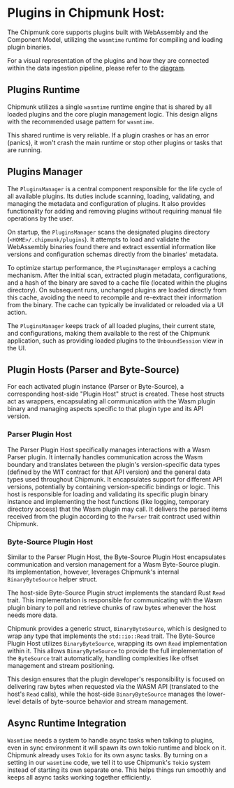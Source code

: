 # Plugins in Chipmunk Host:

The Chipmunk core supports plugins built with WebAssembly and the Component Model, utilizing the `wasmtime` runtime for compiling and loading plugin binaries.

For a visual representation of the plugins and how they are connected within the data ingestion pipeline, please refer to the [diagram](./producer-plugins.svg).

## Plugins Runtime

Chipmunk utilizes a single `wasmtime` runtime engine that is shared by all loaded plugins and the core plugin management logic. This design aligns with the recommended usage pattern for `wasmtime`.

This shared runtime is very reliable. If a plugin crashes or has an error (panics), it won't crash the main runtime or stop other plugins or tasks that are running.

## Plugins Manager

The `PluginsManager` is a central component responsible for the life cycle of all available plugins. Its duties include scanning, loading, validating, and managing the metadata and configuration of plugins. It also provides functionality for adding and removing plugins without requiring manual file operations by the user.

On startup, the `PluginsManager` scans the designated plugins directory (`<HOME>/.chipmunk/plugins`). It attempts to load and validate the WebAssembly binaries found there and extract essential information like versions and configuration schemas directly from the binaries' metadata.

To optimize startup performance, the `PluginsManager` employs a caching mechanism. After the initial scan, extracted plugin metadata, configurations, and a hash of the binary are saved to a cache file (located within the plugins directory). On subsequent runs, unchanged plugins are loaded directly from this cache, avoiding the need to recompile and re-extract their information from the binary. The cache can typically be invalidated or reloaded via a UI action.

The `PluginsManager` keeps track of all loaded plugins, their current state, and configurations, making them available to the rest of the Chipmunk application, such as providing loaded plugins to the `UnboundSession` view in the UI.

## Plugin Hosts (Parser and Byte-Source)

For each activated plugin instance (Parser or Byte-Source), a corresponding host-side "Plugin Host" struct is created. These host structs act as wrappers, encapsulating all communication with the Wasm plugin binary and managing aspects specific to that plugin type and its API version.

### Parser Plugin Host

The Parser Plugin Host specifically manages interactions with a Wasm Parser plugin. It internally handles communication across the Wasm boundary and translates between the plugin's version-specific data types (defined by the WIT contract for that API version) and the general data types used throughout Chipmunk. It encapsulates support for different API versions, potentially by containing version-specific bindings or logic. This host is responsible for loading and validating its specific plugin binary instance and implementing the host functions (like logging, temporary directory access) that the Wasm plugin may call. It delivers the parsed items received from the plugin according to the `Parser` trait contract used within Chipmunk.

### Byte-Source Plugin Host

Similar to the Parser Plugin Host, the Byte-Source Plugin Host encapsulates communication and version management for a Wasm Byte-Source plugin. Its implementation, however, leverages Chipmunk's internal `BinaryByteSource` helper struct.

The host-side Byte-Source Plugin struct implements the standard Rust `Read` trait. This implementation is responsible for communicating with the Wasm plugin binary to poll and retrieve chunks of raw bytes whenever the host needs more data.

Chipmunk provides a generic struct, `BinaryByteSource`, which is designed to wrap any type that implements the `std::io::Read` trait. The Byte-Source Plugin Host utilizes `BinaryByteSource`, wrapping its own `Read` implementation within it. This allows `BinaryByteSource` to provide the full implementation of the `ByteSource` trait automatically, handling complexities like offset management and stream positioning.

This design ensures that the plugin developer's responsibility is focused on delivering raw bytes when requested via the WASM API (translated to the host's `Read` calls), while the host-side `BinaryByteSource` manages the lower-level details of byte-source behavior and stream management.

## Async Runtime Integration

`Wasmtime` needs a system to handle async tasks when talking to plugins, even in sync environment it will spawn its own tokio runtime and block on it. Chipmunk already uses `Tokio` for its own async tasks. By turning on a setting in our `wasmtime` code, we tell it to use Chipmunk's `Tokio` system instead of starting its own separate one. This helps things run smoothly and keeps all async tasks working together efficiently.
